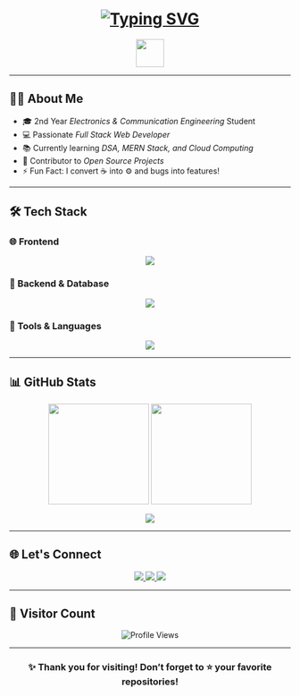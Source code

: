 <h1 align="center">
  <a href="https://git.io/typing-svg">
    <img src="https://readme-typing-svg.herokuapp.com?lines=Hello,+There!+👋;I'm+Tharun+Vasireddy.;Welcome+to+my+GitHub+👨‍💻;Let's+build+something+awesome+💡" alt="Typing SVG" />
  </a>
</h1>

<p align="center">
  <img src="https://media.giphy.com/media/hvRJCLFzcasrR4ia7z/giphy.gif" width="50" />
</p>

---

## 🙋‍♂️ About Me

- 🎓 2nd Year *Electronics & Communication Engineering* Student  
- 💻 Passionate *Full Stack Web Developer*  
- 📚 Currently learning *DSA, MERN Stack, and Cloud Computing*  
- 🚀 Contributor to *Open Source Projects*  
- ⚡ Fun Fact: I convert ☕ into ⚙️ and bugs into features!

---

## 🛠️ Tech Stack

### 🌐 Frontend
<p align="center">
  <img src="https://skillicons.dev/icons?i=html,css,tailwind,js,react" />
</p>

### 🧠 Backend & Database
<p align="center">
  <img src="https://skillicons.dev/icons?i=nodejs,express,mongodb" />
</p>

### 🧰 Tools & Languages
<p align="center">
  <img src="https://skillicons.dev/icons?i=python,c,java,git,vscode" />
</p>

---

## 📊 GitHub Stats

<p align="center">
  <img src="https://github-readme-stats.vercel.app/api?username=Tharunvasireddi&show_icons=true&theme=github_dark&count_private=true&include_all_commits=true" height="180" />
  <img src="https://github-readme-stats.vercel.app/api/top-langs/?username=Tharunvasireddi&layout=compact&theme=github_dark" height="180" />
</p>

<p align="center">
  <img src="https://github-readme-streak-stats.herokuapp.com/?user=Tharunvasireddi&theme=radical" />
</p>

---

## 🌐 Let's Connect

<p align="center">
  <a href="https://linkedin.com/in/tharunvasireddy" target="_blank">
    <img src="https://img.shields.io/badge/LinkedIn-%230077B5.svg?style=for-the-badge&logo=linkedin&logoColor=white" />
  </a>
  <a href="mailto:tharunvasireddy73@gmail.com">
    <img src="https://img.shields.io/badge/Gmail-D14836?style=for-the-badge&logo=gmail&logoColor=white" />
  </a>
  <a href="https://github.com/Tharunvasireddi">
    <img src="https://img.shields.io/badge/GitHub-100000?style=for-the-badge&logo=github&logoColor=white" />
  </a>
</p>

---

## 🧭 Visitor Count
<p align="center">
  <img src="https://komarev.com/ghpvc/?username=Tharunvasireddi&style=for-the-badge&color=brightgreen" alt="Profile Views" />
</p>

---

<div align="center">
  <h3>✨ Thank you for visiting! Don’t forget to ⭐ your favorite repositories!</h3>
</div>

<!-- Crafted with 💖 by Tharun Vasireddy -->
